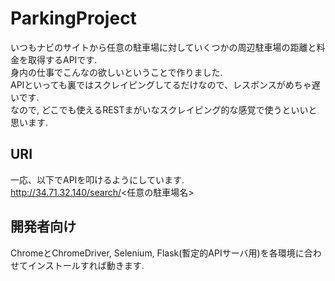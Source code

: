 # ParkingProject
いつもナビのサイトから任意の駐車場に対していくつかの周辺駐車場の距離と料金を取得するAPIです.</br>
身内の仕事でこんなの欲しいということで作りました.</br>
APIといっても裏ではスクレイピングしてるだけなので、レスポンスがめちゃ遅いです.</br>
なので, どこでも使えるRESTまがいなスクレイピング的な感覚で使うといいと思います.</br>
## URI
一応、以下でAPIを叩けるようにしています.</br>
http://34.71.32.140/search/<任意の駐車場名>
## 開発者向け
ChromeとChromeDriver, Selenium, Flask(暫定的APIサーバ用)を各環境に合わせてインストールすれば動きます.

